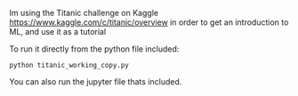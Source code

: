 Im using the Titanic challenge on Kaggle  https://www.kaggle.com/c/titanic/overview in order to get an introduction to ML, and use it as a tutorial

To run it directly from the python file included:

`python titanic_working_copy.py`

You can also run the jupyter file thats included.
